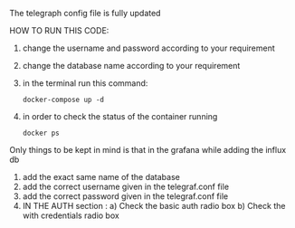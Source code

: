 The telegraph config file is fully updated


HOW TO RUN THIS CODE:
1. change the username and password according to your requirement
2. change the database name according to your requirement
3. in the terminal run this command:
   
   ```docker-compose up -d```

4. in order to check the status of the container running

   ```docker ps```


Only things to be kept in mind is that in the grafana while adding the influx db 

1. add the exact same name of the database
2. add the correct username given in the telegraf.conf file
3. add the correct password given in the telegraf.conf file
4. IN THE AUTH section :
    a) Check the basic auth radio box
    b) Check the with credentials radio box


   
